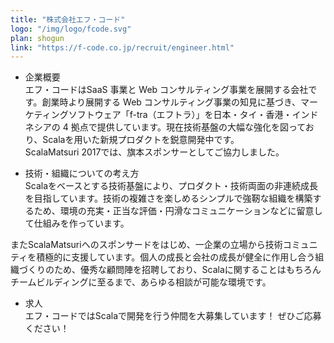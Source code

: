 ```yaml
---
title: "株式会社エフ・コード"
logo: "/img/logo/fcode.svg"
plan: shogun
link: "https://f-code.co.jp/recruit/engineer.html"
---
```


- 企業概要  
エフ・コードはSaaS 事業と Web コンサルティング事業を展開する会社です。創業時より展開する Web コンサルティング事業の知見に基づき、マーケティングソフトウェア「f-tra（エフトラ）」を日本・タイ・香港・インドネシアの 4 拠点で提供しています。現在技術基盤の大幅な強化を図っており、Scalaを用いた新規プロダクトを鋭意開発中です。  
ScalaMatsuri 2017では、旗本スポンサーとしてご協力しました。

- 技術・組織についての考え方  
Scalaをベースとする技術基盤により、プロダクト・技術両面の非連続成長を目指しています。技術の複雑さを楽しめるシンプルで強靭な組織を構築するため、環境の充実・正当な評価・円滑なコミュニケーションなどに留意して仕組みを作っています。

 またScalaMatsuriへのスポンサードをはじめ、一企業の立場から技術コミュニティを積極的に支援しています。個人の成長と会社の成長が健全に作用し合う組織づくりのため、優秀な顧問陣を招聘しており、Scalaに関することはもちろんチームビルディングに至るまで、あらゆる相談が可能な環境です。

- 求人  
エフ・コードではScalaで開発を行う仲間を大募集しています！ ぜひご応募ください！